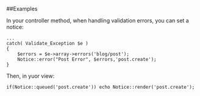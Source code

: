 ##Examples

In your controller method, when handling validation errors, you can set a notice:

	...
	catch( Validate_Exception $e )
	{
		$errors = $e->array->errors('blog/post');
		Notice::error("Post Error", $errors,'post.create');
	}

Then, in yuor view:

	if(Notice::queued('post.create')) echo Notice::render('post.create');